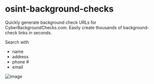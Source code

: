 # osint-background-checks
Quickly generate background check URLs for CyberBackgroundChecks.com.
Easily create thousands of background-check links in seconds.

Search with
  - name
  - address
  - phone #
  - email

![image](https://github.com/qqalex/osint-background-checks/assets/86507185/eb629128-1448-4672-a9e4-e6a9832f8d98)
